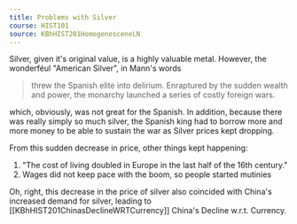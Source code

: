 ```yaml
---
title: Problems with Silver
course: HIST101
source: KBhHIST201HomogenosceneLN
---
```


Silver, given it's original value, is a highly valuable metal. However, the wonderféul "American Silver", in Mann's words

> threw the Spanish elite into delirium. Enraptured by the sudden wealth and power, the monarchy launched a series of costly foreign wars.  

which, obviously, was not great for the Spanish. In addition, because there was really simply so much silver, the Spanish king had to borrow more and more money to be able to sustain the war as Silver prices kept dropping.

From this sudden decrease in price, other things kept happening:

1. "The cost of living doubled in Europe in the last half of the 16th century."
2. Wages did not keep pace with the boom, so people started mutinies

Oh, right, this decrease in the price of silver also coincided with China's increased demand for silver, leading to [[KBhHIST201ChinasDeclineWRTCurrency]] China's Decline w.r.t. Currency.
